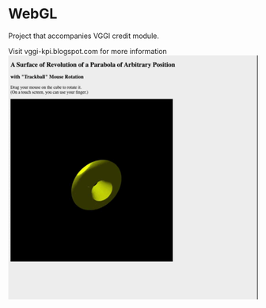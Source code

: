 # WebGL

Project that accompanies VGGI credit module.

Visit vggi-kpi.blogspot.com for more information
![alt text](https://raw.githubusercontent.com/bolobomber/DisciplineVGGI/PA2/pa2.gif)
